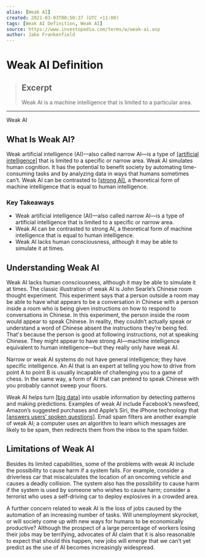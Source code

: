 ```yaml
---
alias: [Weak AI]
created: 2021-03-03T00:50:37 (UTC +11:00)
tags: [Weak AI Definition, Weak AI]
source: https://www.investopedia.com/terms/w/weak-ai.asp
author: Jake Frankenfield
---
```


# Weak AI Definition

> ## Excerpt
> Weak AI is a machine intelligence that is limited to a particular area.

---

Weak AI
## What Is Weak AI?

Weak artificial intelligence (AI)—also called narrow AI—is a type of [[artificial intelligence]](https://www.investopedia.com/terms/a/artificial-intelligence-ai.asp) that is limited to a specific or narrow area. Weak AI simulates human cognition. It has the potential to benefit society by automating time-consuming tasks and by analyzing data in ways that humans sometimes can’t. Weak AI can be contrasted to [[strong AI]](https://www.investopedia.com/terms/s/strong-ai.asp), a theoretical form of machine intelligence that is equal to human intelligence.

### Key Takeaways

-   Weak artificial intelligence (AI)—also called narrow AI—is a type of artificial intelligence that is limited to a specific or narrow area.
-   Weak AI can be contrasted to strong AI, a theoretical form of machine intelligence that is equal to human intelligence.
-   Weak AI lacks human consciousness, although it may be able to simulate it at times.

## Understanding Weak AI

Weak AI lacks human consciousness, although it may be able to simulate it at times. The classic illustration of weak AI is John Searle’s Chinese room thought experiment. This experiment says that a person outside a room may be able to have what appears to be a conversation in Chinese with a person inside a room who is being given instructions on how to respond to conversations in Chinese. In this experiment, the person inside the room would appear to speak Chinese. In reality, they couldn’t actually speak or understand a word of Chinese absent the instructions they’re being fed. That's because the person is good at following instructions, not at speaking Chinese. They might appear to have strong AI—machine intelligence equivalent to human intelligence—but they really only have weak AI.

Narrow or weak AI systems do not have general intelligence; they have specific intelligence. An AI that is an expert at telling you how to drive from point A to point B is usually incapable of challenging you to a game of chess. In the same way, a form of AI that can pretend to speak Chinese with you probably cannot sweep your floors.

Weak AI helps turn [[big data]](https://www.investopedia.com/terms/b/big-data.asp) into usable information by detecting patterns and making predictions. Examples of weak AI include Facebook’s newsfeed, Amazon’s suggested purchases and Apple’s Siri, the iPhone technology that [[answers users’ spoken questions]](https://www.investopedia.com/terms/c/chatbot.asp). Email spam filters are another example of weak AI; a computer uses an algorithm to learn which messages are likely to be spam, then redirects them from the inbox to the spam folder.

## Limitations of Weak AI

Besides its limited capabilities, some of the problems with weak AI include the possibility to cause harm if a system fails. For example, consider a driverless car that miscalculates the location of an oncoming vehicle and causes a deadly collision. The system also has the possibility to cause harm if the system is used by someone who wishes to cause harm; consider a terrorist who uses a self-driving car to deploy explosives in a crowded area.

A further concern related to weak AI is the loss of jobs caused by the automation of an increasing number of tasks. Will unemployment skyrocket, or will society come up with new ways for humans to be economically productive? Although the prospect of a large percentage of workers losing their jobs may be terrifying, advocates of AI claim that it is also reasonable to expect that should this happen, new jobs will emerge that we can’t yet predict as the use of AI becomes increasingly widespread.
